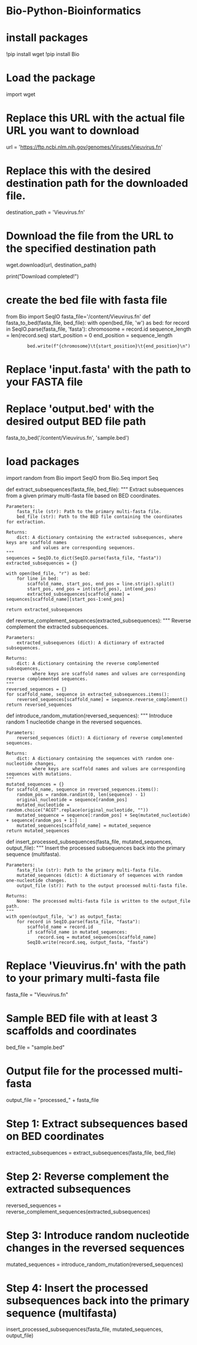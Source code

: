 # Bio-Python-Bioinformatics
# install packages
!pip install wget
!pip install Bio

# Load the package
import wget

# Replace this URL with the actual file URL you want to download
url = 'https://ftp.ncbi.nlm.nih.gov/genomes/Viruses/Vieuvirus.fn'  
 # Replace this with the desired destination path for the downloaded file.
destination_path = 'Vieuvirus.fn'
# Download the file from the URL to the specified destination path
wget.download(url, destination_path)

print("Download completed!")

# create the bed file with fasta file
from Bio import SeqIO
fasta_file='/content/Vieuvirus.fn'
def fasta_to_bed(fasta_file, bed_file):
    with open(bed_file, 'w') as bed:
        for record in SeqIO.parse(fasta_file, 'fasta'):
            chromosome = record.id
            sequence_length = len(record.seq)
            start_position = 0
            end_position = sequence_length

            bed.write(f"{chromosome}\t{start_position}\t{end_position}\n")

# Replace 'input.fasta' with the path to your FASTA file
# Replace 'output.bed' with the desired output BED file path
fasta_to_bed('/content/Vieuvirus.fn', 'sample.bed')


# load packages
import random
from Bio import SeqIO
from Bio.Seq import Seq

def extract_subsequences(fasta_file, bed_file):
    """
    Extract subsequences from a given primary multi-fasta file based on BED coordinates.

    Parameters:
        fasta_file (str): Path to the primary multi-fasta file.
        bed_file (str): Path to the BED file containing the coordinates for extraction.

    Returns:
        dict: A dictionary containing the extracted subsequences, where keys are scaffold names
              and values are corresponding sequences.
    """
    sequences = SeqIO.to_dict(SeqIO.parse(fasta_file, "fasta"))
    extracted_subsequences = {}

    with open(bed_file, "r") as bed:
        for line in bed:
            scaffold_name, start_pos, end_pos = line.strip().split()
            start_pos, end_pos = int(start_pos), int(end_pos)
            extracted_subsequences[scaffold_name] = sequences[scaffold_name][start_pos-1:end_pos]

    return extracted_subsequences

def reverse_complement_sequences(extracted_subsequences):
    """
    Reverse complement the extracted subsequences.

    Parameters:
        extracted_subsequences (dict): A dictionary of extracted subsequences.

    Returns:
        dict: A dictionary containing the reverse complemented subsequences,
              where keys are scaffold names and values are corresponding reverse complemented sequences.
    """
    reversed_sequences = {}
    for scaffold_name, sequence in extracted_subsequences.items():
        reversed_sequences[scaffold_name] = sequence.reverse_complement()
    return reversed_sequences

def introduce_random_mutation(reversed_sequences):
    """
    Introduce random 1 nucleotide change in the reversed sequences.

    Parameters:
        reversed_sequences (dict): A dictionary of reverse complemented sequences.

    Returns:
        dict: A dictionary containing the sequences with random one-nucleotide changes,
              where keys are scaffold names and values are corresponding sequences with mutations.
    """
    mutated_sequences = {}
    for scaffold_name, sequence in reversed_sequences.items():
        random_pos = random.randint(0, len(sequence) - 1)
        original_nucleotide = sequence[random_pos]
        mutated_nucleotide = random.choice("ACGT".replace(original_nucleotide, ""))
        mutated_sequence = sequence[:random_pos] + Seq(mutated_nucleotide) + sequence[random_pos + 1:]
        mutated_sequences[scaffold_name] = mutated_sequence
    return mutated_sequences

def insert_processed_subsequences(fasta_file, mutated_sequences, output_file):
    """
    Insert the processed subsequences back into the primary sequence (multifasta).

    Parameters:
        fasta_file (str): Path to the primary multi-fasta file.
        mutated_sequences (dict): A dictionary of sequences with random one-nucleotide changes.
        output_file (str): Path to the output processed multi-fasta file.

    Returns:
        None: The processed multi-fasta file is written to the output_file path.
    """
    with open(output_file, 'w') as output_fasta:
        for record in SeqIO.parse(fasta_file, "fasta"):
            scaffold_name = record.id
            if scaffold_name in mutated_sequences:
                record.seq = mutated_sequences[scaffold_name]
            SeqIO.write(record.seq, output_fasta, "fasta")

# Replace 'Vieuvirus.fn' with the path to your primary multi-fasta file
fasta_file = "Vieuvirus.fn"
# Sample BED file with at least 3 scaffolds and coordinates
bed_file = "sample.bed"
# Output file for the processed multi-fasta
output_file = "processed_" + fasta_file

# Step 1: Extract subsequences based on BED coordinates
extracted_subsequences = extract_subsequences(fasta_file, bed_file)

# Step 2: Reverse complement the extracted subsequences
reversed_sequences = reverse_complement_sequences(extracted_subsequences)

# Step 3: Introduce random nucleotide changes in the reversed sequences
mutated_sequences = introduce_random_mutation(reversed_sequences)

# Step 4: Insert the processed subsequences back into the primary sequence (multifasta)
insert_processed_subsequences(fasta_file, mutated_sequences, output_file)
